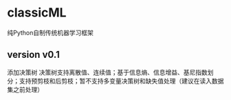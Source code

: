 # classicML 
纯Python自制传统机器学习框架
## version v0.1
添加决策树
决策树支持离散值、连续值；基于信息熵、信息增益、基尼指数划分；支持预剪枝和后剪枝；暂不支持多变量决策树和缺失值处理（建议在读入数据集之前处理）

